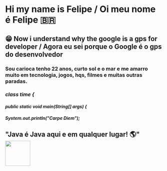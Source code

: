 # Hi my name is Felipe / Oi meu nome é Felipe 🇧🇷 
## :grin: Now i understand why the google is a gps for developer / Agora eu sei porque o Google é o gps do desenvolvedor  

### Sou carioca tenho 22 anos, curto sol e o mar e me amarro muito em tecnologia, jogos, hqs, filmes e muitas outras paradas.

### ***class time {***
####  ***public static void main(String[] args) {***
####    ***System.out.println("Carpe Diem");***

## "Java é Java aqui e em qualquer lugar! :earth_americas:" <img src="https://user-images.githubusercontent.com/89545100/134685961-eb4c293b-c48b-48be-927e-f872430ca658.gif" width="80" height="80" /> 
